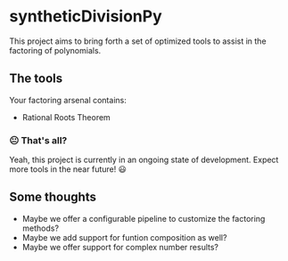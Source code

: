 # syntheticDivisionPy

This project aims to bring forth a set of optimized tools to assist in the factoring of polynomials.

## The tools 

Your factoring arsenal contains:

* Rational Roots Theorem 

### 😐 That's all?

Yeah, this project is currently in an ongoing state of development.
Expect more tools in the near future! 😃 

## Some thoughts

* Maybe we offer a configurable pipeline to customize the factoring methods?
* Maybe we add support for funtion composition as well?
* Maybe we offer support for complex number results?
